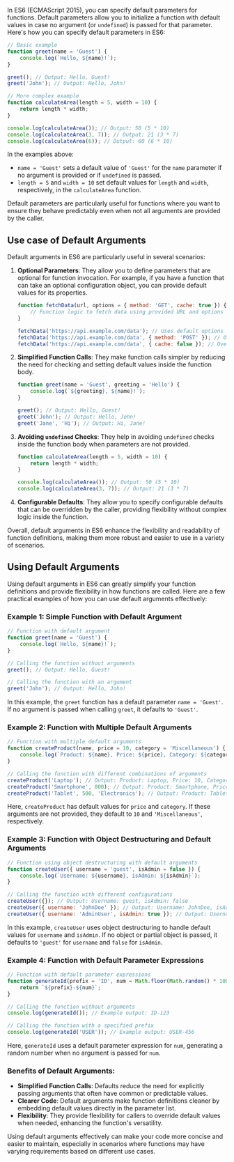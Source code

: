 In ES6 (ECMAScript 2015), you can specify default parameters for functions. Default parameters allow you to initialize a function with default values in case no argument (or `undefined`) is passed for that parameter. Here's how you can specify default parameters in ES6:

```javascript
// Basic example
function greet(name = 'Guest') {
    console.log(`Hello, ${name}!`);
}

greet(); // Output: Hello, Guest!
greet('John'); // Output: Hello, John!

// More complex example
function calculateArea(length = 5, width = 10) {
    return length * width;
}

console.log(calculateArea()); // Output: 50 (5 * 10)
console.log(calculateArea(3, 7)); // Output: 21 (3 * 7)
console.log(calculateArea(6)); // Output: 60 (6 * 10)
```

In the examples above:
- `name = 'Guest'` sets a default value of `'Guest'` for the `name` parameter if no argument is provided or if `undefined` is passed.
- `length = 5` and `width = 10` set default values for `length` and `width`, respectively, in the `calculateArea` function.

Default parameters are particularly useful for functions where you want to ensure they behave predictably even when not all arguments are provided by the caller.

## Use case of Default Arguments

Default arguments in ES6 are particularly useful in several scenarios:

1. **Optional Parameters**: They allow you to define parameters that are optional for function invocation. For example, if you have a function that can take an optional configuration object, you can provide default values for its properties.

   ```javascript
   function fetchData(url, options = { method: 'GET', cache: true }) {
       // Function logic to fetch data using provided URL and options
   }

   fetchData('https://api.example.com/data'); // Uses default options
   fetchData('https://api.example.com/data', { method: 'POST' }); // Override method, use default cache
   fetchData('https://api.example.com/data', { cache: false }); // Override cache, use default method
   ```

2. **Simplified Function Calls**: They make function calls simpler by reducing the need for checking and setting default values inside the function body.

   ```javascript
   function greet(name = 'Guest', greeting = 'Hello') {
       console.log(`${greeting}, ${name}!`);
   }

   greet(); // Output: Hello, Guest!
   greet('John'); // Output: Hello, John!
   greet('Jane', 'Hi'); // Output: Hi, Jane!
   ```

3. **Avoiding `undefined` Checks**: They help in avoiding `undefined` checks inside the function body when parameters are not provided.

   ```javascript
   function calculateArea(length = 5, width = 10) {
       return length * width;
   }

   console.log(calculateArea()); // Output: 50 (5 * 10)
   console.log(calculateArea(3, 7)); // Output: 21 (3 * 7)
   ```

4. **Configurable Defaults**: They allow you to specify configurable defaults that can be overridden by the caller, providing flexibility without complex logic inside the function.

Overall, default arguments in ES6 enhance the flexibility and readability of function definitions, making them more robust and easier to use in a variety of scenarios.

## Using Default Arguments

Using default arguments in ES6 can greatly simplify your function definitions and provide flexibility in how functions are called. Here are a few practical examples of how you can use default arguments effectively:

### Example 1: Simple Function with Default Argument

```javascript
// Function with default argument
function greet(name = 'Guest') {
    console.log(`Hello, ${name}!`);
}

// Calling the function without arguments
greet(); // Output: Hello, Guest!

// Calling the function with an argument
greet('John'); // Output: Hello, John!
```

In this example, the `greet` function has a default parameter `name = 'Guest'`. If no argument is passed when calling `greet`, it defaults to `'Guest'`.

### Example 2: Function with Multiple Default Arguments

```javascript
// Function with multiple default arguments
function createProduct(name, price = 10, category = 'Miscellaneous') {
    console.log(`Product: ${name}, Price: ${price}, Category: ${category}`);
}

// Calling the function with different combinations of arguments
createProduct('Laptop'); // Output: Product: Laptop, Price: 10, Category: Miscellaneous
createProduct('Smartphone', 800); // Output: Product: Smartphone, Price: 800, Category: Miscellaneous
createProduct('Tablet', 500, 'Electronics'); // Output: Product: Tablet, Price: 500, Category: Electronics
```

Here, `createProduct` has default values for `price` and `category`. If these arguments are not provided, they default to `10` and `'Miscellaneous'`, respectively.

### Example 3: Function with Object Destructuring and Default Arguments

```javascript
// Function using object destructuring with default arguments
function createUser({ username = 'guest', isAdmin = false }) {
    console.log(`Username: ${username}, isAdmin: ${isAdmin}`);
}

// Calling the function with different configurations
createUser({}); // Output: Username: guest, isAdmin: false
createUser({ username: 'JohnDoe' }); // Output: Username: JohnDoe, isAdmin: false
createUser({ username: 'AdminUser', isAdmin: true }); // Output: Username: AdminUser, isAdmin: true
```

In this example, `createUser` uses object destructuring to handle default values for `username` and `isAdmin`. If no object or partial object is passed, it defaults to `'guest'` for `username` and `false` for `isAdmin`.

### Example 4: Function with Default Parameter Expressions

```javascript
// Function with default parameter expressions
function generateId(prefix = 'ID', num = Math.floor(Math.random() * 1000)) {
    return `${prefix}-${num}`;
}

// Calling the function without arguments
console.log(generateId()); // Example output: ID-123

// Calling the function with a specified prefix
console.log(generateId('USER')); // Example output: USER-456
```

Here, `generateId` uses a default parameter expression for `num`, generating a random number when no argument is passed for `num`.

### Benefits of Default Arguments:
- **Simplified Function Calls**: Defaults reduce the need for explicitly passing arguments that often have common or predictable values.
- **Clearer Code**: Default arguments make function definitions cleaner by embedding default values directly in the parameter list.
- **Flexibility**: They provide flexibility for callers to override default values when needed, enhancing the function's versatility.

Using default arguments effectively can make your code more concise and easier to maintain, especially in scenarios where functions may have varying requirements based on different use cases.



